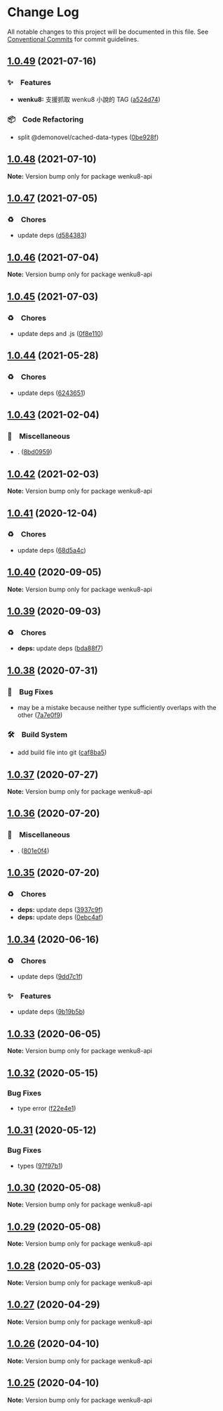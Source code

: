 # Change Log

All notable changes to this project will be documented in this file.
See [Conventional Commits](https://conventionalcommits.org) for commit guidelines.

## [1.0.49](https://github.com/bluelovers/ws-rest/compare/wenku8-api@1.0.48...wenku8-api@1.0.49) (2021-07-16)


### ✨　Features

* **wenku8:** 支援抓取 wenku8 小說的 TAG ([a524d74](https://github.com/bluelovers/ws-rest/commit/a524d74db653f527b4c71db45644afeb4b05651b))


### 📦　Code Refactoring

* split @demonovel/cached-data-types ([0be928f](https://github.com/bluelovers/ws-rest/commit/0be928fa38a56edea3444718e4762ec8653f9552))





## [1.0.48](https://github.com/bluelovers/ws-rest/compare/wenku8-api@1.0.47...wenku8-api@1.0.48) (2021-07-10)

**Note:** Version bump only for package wenku8-api





## [1.0.47](https://github.com/bluelovers/ws-rest/compare/wenku8-api@1.0.46...wenku8-api@1.0.47) (2021-07-05)


### ♻️　Chores

* update deps ([d584383](https://github.com/bluelovers/ws-rest/commit/d58438305e1a92d2f5cb598c14ae70081e8e850d))





## [1.0.46](https://github.com/bluelovers/ws-rest/compare/wenku8-api@1.0.45...wenku8-api@1.0.46) (2021-07-04)

**Note:** Version bump only for package wenku8-api





## [1.0.45](https://github.com/bluelovers/ws-rest/compare/wenku8-api@1.0.44...wenku8-api@1.0.45) (2021-07-03)


### ♻️　Chores

* update deps and .js ([0f8e110](https://github.com/bluelovers/ws-rest/commit/0f8e11034efcbb341219c706e731a851c881b8bf))





## [1.0.44](https://github.com/bluelovers/ws-rest/compare/wenku8-api@1.0.43...wenku8-api@1.0.44) (2021-05-28)


### ♻️　Chores

* update deps ([6243651](https://github.com/bluelovers/ws-rest/commit/6243651447df13ddfb9eb5316af30b849771e617))





## [1.0.43](https://github.com/bluelovers/ws-rest/compare/wenku8-api@1.0.42...wenku8-api@1.0.43) (2021-02-04)


### 🔖　Miscellaneous

* . ([8bd0959](https://github.com/bluelovers/ws-rest/commit/8bd0959c91aa2315276e6fd7c805c0c36373f595))





## [1.0.42](https://github.com/bluelovers/ws-rest/compare/wenku8-api@1.0.41...wenku8-api@1.0.42) (2021-02-03)

**Note:** Version bump only for package wenku8-api





## [1.0.41](https://github.com/bluelovers/ws-rest/compare/wenku8-api@1.0.40...wenku8-api@1.0.41) (2020-12-04)


### ♻️　Chores

* update deps ([68d5a4c](https://github.com/bluelovers/ws-rest/commit/68d5a4c1b9799d3028b645310b58f452dd7f5c03))





## [1.0.40](https://github.com/bluelovers/ws-rest/compare/wenku8-api@1.0.39...wenku8-api@1.0.40) (2020-09-05)

**Note:** Version bump only for package wenku8-api





## [1.0.39](https://github.com/bluelovers/ws-rest/compare/wenku8-api@1.0.38...wenku8-api@1.0.39) (2020-09-03)


### ♻️　Chores

* **deps:** update deps ([bda88f7](https://github.com/bluelovers/ws-rest/commit/bda88f7b9dd10e80929deb623e3f4941655e7c5b))





## [1.0.38](https://github.com/bluelovers/ws-rest/compare/wenku8-api@1.0.37...wenku8-api@1.0.38) (2020-07-31)


### 🐛　Bug Fixes

* may be a mistake because neither type sufficiently overlaps with the other ([7a7e0f9](https://github.com/bluelovers/ws-rest/commit/7a7e0f908f6cc0a32cfc2fdf963dcc765d19b562))


### 🛠　Build System

* add build file into git ([caf8ba5](https://github.com/bluelovers/ws-rest/commit/caf8ba5fc11fb02b76fa845cff137922378d6e46))





## [1.0.37](https://github.com/bluelovers/ws-rest/compare/wenku8-api@1.0.36...wenku8-api@1.0.37) (2020-07-27)

**Note:** Version bump only for package wenku8-api





## [1.0.36](https://github.com/bluelovers/ws-rest/compare/wenku8-api@1.0.35...wenku8-api@1.0.36) (2020-07-20)


### 🔖　Miscellaneous

* . ([801e0f4](https://github.com/bluelovers/ws-rest/commit/801e0f4ff7bd29c81e67934636f57e57d0d01c74))





## [1.0.35](https://github.com/bluelovers/ws-rest/compare/wenku8-api@1.0.34...wenku8-api@1.0.35) (2020-07-20)


### ♻️　Chores

* **deps:** update deps ([3937c9f](https://github.com/bluelovers/ws-rest/commit/3937c9f90040c4804c841bcb40fbe90e9654a652))
* **deps:** update deps ([0ebc4af](https://github.com/bluelovers/ws-rest/commit/0ebc4af0fd3c2fa7f74dfdaf32be84d657c4209c))





## [1.0.34](https://github.com/bluelovers/ws-rest/compare/wenku8-api@1.0.33...wenku8-api@1.0.34) (2020-06-16)


### ♻️　Chores

*  update deps ([9dd7c1f](https://github.com/bluelovers/ws-rest/commit/9dd7c1fc5b40ac28a6f928c89dbf36be1add89c6))


### ✨　Features

*  update deps ([9b19b5b](https://github.com/bluelovers/ws-rest/commit/9b19b5bf40d40a9761fc01fe7daa630fcf4df1e8))





## [1.0.33](https://github.com/bluelovers/ws-rest/compare/wenku8-api@1.0.32...wenku8-api@1.0.33) (2020-06-05)

**Note:** Version bump only for package wenku8-api





## [1.0.32](https://github.com/bluelovers/ws-rest/compare/wenku8-api@1.0.31...wenku8-api@1.0.32) (2020-05-15)


### Bug Fixes

* type error ([f22e4e1](https://github.com/bluelovers/ws-rest/commit/f22e4e10b17b27a26188ed3c80e78bdf83425aec))





## [1.0.31](https://github.com/bluelovers/ws-rest/compare/wenku8-api@1.0.30...wenku8-api@1.0.31) (2020-05-12)


### Bug Fixes

* types ([97f97b1](https://github.com/bluelovers/ws-rest/commit/97f97b1ef461c1e46893b1d2df329782e0e9a8da))





## [1.0.30](https://github.com/bluelovers/ws-rest/compare/wenku8-api@1.0.29...wenku8-api@1.0.30) (2020-05-08)

**Note:** Version bump only for package wenku8-api





## [1.0.29](https://github.com/bluelovers/ws-rest/compare/wenku8-api@1.0.28...wenku8-api@1.0.29) (2020-05-08)

**Note:** Version bump only for package wenku8-api





## [1.0.28](https://github.com/bluelovers/ws-rest/compare/wenku8-api@1.0.27...wenku8-api@1.0.28) (2020-05-03)

**Note:** Version bump only for package wenku8-api





## [1.0.27](https://github.com/bluelovers/ws-rest/compare/wenku8-api@1.0.26...wenku8-api@1.0.27) (2020-04-29)

**Note:** Version bump only for package wenku8-api





## [1.0.26](https://github.com/bluelovers/ws-rest/compare/wenku8-api@1.0.25...wenku8-api@1.0.26) (2020-04-10)

**Note:** Version bump only for package wenku8-api





## [1.0.25](https://github.com/bluelovers/ws-rest/compare/wenku8-api@1.0.24...wenku8-api@1.0.25) (2020-04-10)

**Note:** Version bump only for package wenku8-api

